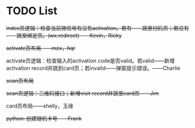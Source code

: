 # TODO List

~~index页逻辑：检查当前微信号有没有activation。若有——跳至扫码页；若没有——跳至绑定页。\(wx.redirect\)——Kevin，Ricky~~

~~activate页布局——mzx，hqr~~

activate页逻辑：检查输入的activation code是否valid。若valid——新增activation record并跳到card页；若invalid——弹窗提示错误。——Charlie

~~scan页布局~~

~~scan页逻辑：二维码接口；新增visit record并跳至card页——Jim~~

card页布局——shelly，玉缘

~~python: 创建随机卡号——Frank~~

